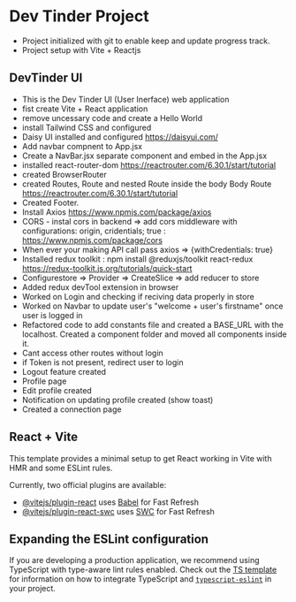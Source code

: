 # Dev Tinder Project

- Project initialized with git to enable keep and update progress track.
- Project setup with Vite + Reactjs

## DevTinder UI

- This is the Dev Tinder UI (User Inerface) web application
- fist create Vite + React application
- remove uncessary code and create a Hello World
- install Tailwind CSS and configured
- Daisy UI installed and configured  https://daisyui.com/
- Add navbar compnent to App.jsx
- Create a NavBar.jsx separate component and embed in the App.jsx
- installed react-router-dom  https://reactrouter.com/6.30.1/start/tutorial
- created BrowserRouter
- created Routes, Route and nested Route inside the body Body Route https://reactrouter.com/6.30.1/start/tutorial
- Created Footer.
- Install Axios https://www.npmjs.com/package/axios
- CORS - instal cors in backend => add cors middleware with configurations: origin, cridentials; true : https://www.npmjs.com/package/cors
- When ever your making API call pass axios => {withCredentials: true}
- Installed redux toolkit : npm install @reduxjs/toolkit react-redux https://redux-toolkit.js.org/tutorials/quick-start
- Configurestore => Provider => CreateSlice => add reducer to store
- Added redux devTool extension in browser
- Worked on Login and checking if reciving data properly in store
- Worked on Navbar to update user's "welcome + user's firstname" once user is logged in
- Refactored code to add constants file and created a BASE_URL with the localhost. Created a        component folder and moved all components inside it.
- Cant access other routes without login
- if Token is not present, redirect user to login
- Logout feature created
- Profile page
- Edit profile created
- Notification on updating profile created (show toast)
- Created a connection page




## React + Vite

This template provides a minimal setup to get React working in Vite with HMR and some ESLint rules.

Currently, two official plugins are available:

- [@vitejs/plugin-react](https://github.com/vitejs/vite-plugin-react/blob/main/packages/plugin-react) uses [Babel](https://babeljs.io/) for Fast Refresh
- [@vitejs/plugin-react-swc](https://github.com/vitejs/vite-plugin-react/blob/main/packages/plugin-react-swc) uses [SWC](https://swc.rs/) for Fast Refresh

## Expanding the ESLint configuration

If you are developing a production application, we recommend using TypeScript with type-aware lint rules enabled. Check out the [TS template](https://github.com/vitejs/vite/tree/main/packages/create-vite/template-react-ts) for information on how to integrate TypeScript and [`typescript-eslint`](https://typescript-eslint.io) in your project.
